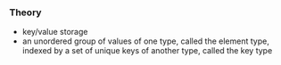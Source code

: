 ### Theory
- key/value storage
- an unordered group of values of one type, called the element type, indexed by a set of unique keys of another type, called the key type